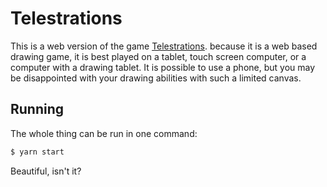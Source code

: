 # Telestrations

This is a web version of the game [Telestrations](https://theop.games/products/game/telestrations-12-player-the-party-pack/).
because it is a web based drawing game, it is best played
on a tablet, touch screen computer, or a computer with a
drawing tablet. It is possible to use a phone, but you
 may be disappointed with your drawing abilities with such 
 a limited canvas.
 
## Running
 
The whole thing can be run in one command:
 
```bash
$ yarn start
```

Beautiful, isn't it?
